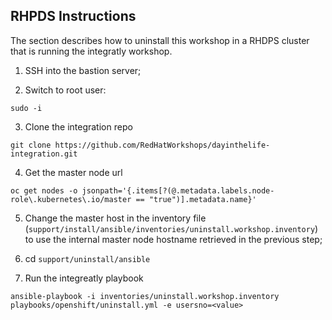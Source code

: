 ## RHPDS Instructions

The section describes how to uninstall this workshop in a RHDPS cluster that is running the integratly workshop.


1. SSH into the bastion server;

2. Switch to root user: 
```
sudo -i
```

3. Clone the integration repo 
```
git clone https://github.com/RedHatWorkshops/dayinthelife-integration.git
```

4. Get the master node url
```
oc get nodes -o jsonpath='{.items[?(@.metadata.labels.node-role\.kubernetes\.io/master == "true")].metadata.name}'
```

5. Change the master host in the inventory file (`support/install/ansible/inventories/uninstall.workshop.inventory`) to use the internal master node hostname retrieved in the previous step;

6. cd ```support/uninstall/ansible``` 

7. Run the integreatly playbook
```
ansible-playbook -i inventories/uninstall.workshop.inventory playbooks/openshift/uninstall.yml -e usersno=<value>
```

